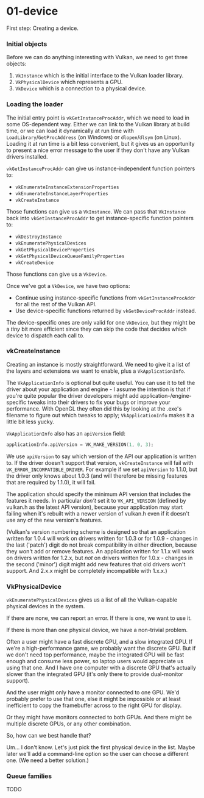 # 01-device

First step: Creating a device.

### Initial objects

Before we can do anything interesting with Vulkan, we need to get three objects:

1. `VkInstance` which is the initial interface to the Vulkan loader library.
2. `VkPhysicalDevice` which represents a GPU.
3. `VkDevice` which is a connection to a physical device.

### Loading the loader

The initial entry point is `vkGetInstanceProcAddr`, which we need to load in some OS-dependent way.
Either we can link to the Vulkan library at build time,
or we can load it dynamically at run time with
`LoadLibrary`/`GetProcAddress` (on Windows)
or `dlopen`/`dlsym` (on Linux).
Loading it at run time is a bit less convenient, but it gives us an opportunity
to present a nice error message to the user if they don't have any Vulkan drivers
installed.

`vkGetInstanceProcAddr` can give us instance-independent function pointers to:

* `vkEnumerateInstanceExtensionProperties`
* `vkEnumerateInstanceLayerProperties`
* `vkCreateInstance`

Those functions can give us a `VkInstance`.
We can pass that `VkInstance` back into `vkGetInstanceProcAddr` to get instance-specific function pointers to:

* `vkDestroyInstance`
* `vkEnumeratePhysicalDevices`
* `vkGetPhysicalDeviceProperties`
* `vkGetPhysicalDeviceQueueFamilyProperties`
* `vkCreateDevice`

Those functions can give us a `VkDevice`.

Once we've got a `VkDevice`, we have two options:

* Continue using instance-specific functions from `vkGetInstanceProcAddr` for all the rest of the Vulkan API.
* Use device-specific functions returned by `vkGetDeviceProcAddr` instead.

The device-specific ones are only valid for one `VkDevice`, but they might be a *tiny* bit more efficient
since they can skip the code that decides which device to dispatch each call to.

### vkCreateInstance

Creating an instance is mostly straightforward.
We need to give it a list of the layers and extensions we want to enable,
plus a `VkApplicationInfo`.

The `VkApplicationInfo` is optional but quite useful.
You can use it to tell the driver about your application and engine - I assume
the intention is that if you're quite popular the driver developers might add
application-/engine-specific tweaks into their drivers to fix your bugs or
improve your performance.
With OpenGL they often did this by looking at the .exe's filename to figure out
which tweaks to apply; `VkApplicationInfo` makes it a little bit less yucky.

`VkApplicationInfo` also has an `apiVersion` field:

```cpp
applicationInfo.apiVersion = VK_MAKE_VERSION(1, 0, 3);
```

We use `apiVersion` to say which version of the API our application is written to.
If the driver doesn't support that version, `vkCreateInstance` will fail with `VK_ERROR_INCOMPATIBLE_DRIVER`.
For example if we set `apiVersion` to 1.1.0, but the driver only knows about 1.0.3
(and will therefore be missing features that are required by 1.1.0), it will fail.

The application should specify the minimum API version that includes the features it needs.
In particular *don't* set it to `VK_API_VERSION` (defined by vulkan.h as the latest API version),
because your application may start failing when it's rebuilt with a newer version of vulkan.h
even if it doesn't use any of the new version's features.

(Vulkan's version numbering scheme is designed so that an application written for
1.0.4 will work on drivers written for 1.0.3 or for 1.0.9 - changes in the last ('patch') digit
do not break compatibility in either direction, because they won't add or remove features.
An application written for 1.1.x will work on drivers written for 1.2.x, but *not* on drivers
written for 1.0.x - changes in the second ('minor') digit might add new features that old
drivers won't support. And 2.x.x might be completely incompatible with 1.x.x.)

### VkPhysicalDevice

`vkEnumeratePhysicalDevices` gives us a list of all the Vulkan-capable physical devices
in the system.

If there are none, we can report an error. If there is one, we want to use it.

If there is more than one physical device, we have a non-trivial problem.

Often a user might have a fast discrete GPU, and a slow integrated GPU.
If we're a high-performance game, we probably want the discrete GPU.
But if we don't need top performance, maybe the integrated GPU will be fast enough
and consume less power, so laptop users would appreciate us using that one.
And I have one computer with a discrete GPU that's actually slower than
the integrated GPU (it's only there to provide dual-monitor support).

And the user might only have a monitor connected to one GPU. We'd probably
prefer to use that one, else it might be impossible or at least inefficient
to copy the framebuffer across to the right GPU for display.

Or they might have monitors connected to both GPUs.
And there might be multiple discrete GPUs, or any other combination.

So, how can we best handle that?

Um... I don't know. Let's just pick the first physical device in the list.
Maybe later we'll add a command-line option so the user can choose a different one.
(We need a better solution.)

### Queue families

TODO
